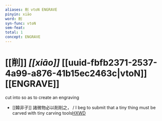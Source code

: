 ```yaml
---
aliases: 削 vtoN ENGRAVE
pinyin: xiāo
word: 削
syn-func: vtoN
sem-feat: 
total: 1
concept: ENGRAVE 
---
```

# [[削]] *[[xiāo]]*  [[uuid-fbfb2371-2537-4a99-a876-41b15ec2463c|vtoN]] [[ENGRAVE]]
cut into so as to create an engraving
 - [[韓非子]] 諸微物必以削削之， / I beg to submit that a tiny thing must be carved with tiny carving tools[HXWD](https://hxwd.org/textview.html?location=KR3c0005_tls_032-36a.6)